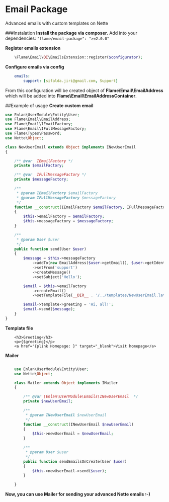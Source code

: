 Email Package
=================

Advanced emails with custom templates on Nette

###Instalation
**Install the package via composer.**
Add into your dependencies: `"flame/email-package": ">=2.0.0"`

**Register emails extension**
```php
	\Flame\Email\DI\EmailsExtension::register($configurator);
```

**Configure emails via config**
```yml
	emails:
        support: [sifalda.jiri@gmail.com, Support]
```
From this configuration will be created object of **Flame\Email\EmailAddress** which will be added into **Flame\Email\EmailAddressContainer**.

##Example of usage
**Create custom email**
```php
use Enlan\UserModule\Entity\User;
use Flame\Email\EmailAddress;
use Flame\Email\IEmailFactory;
use Flame\Email\IFullMessageFactory;
use Flame\Types\Password;
use Nette\Object;

class NewUserEmail extends Object implements INewUserEmail
{

	/** @var  IEmailFactory */
	private $emailFactory;

	/** @var  IFullMessageFactory */
	private $messageFactory;

	/**
	 * @param IEmailFactory $emailFactory
	 * @param IFullMessageFactory $messageFactory
	 */
	function __construct(IEmailFactory $emailFactory, IFullMessageFactory $messageFactory)
	{
		$this->emailFactory = $emailFactory;
		$this->messageFactory = $messageFactory;
	}

	/**
	 * @param User $user
	 */
	public function send(User $user)
	{
		$message = $this->messageFactory
			->addTo(new EmailAddress($user->getEmail(), $user->getIdentifier()))
			->setFrom('support')
			->createMessage()
			->setSubject('Hello');

		$email = $this->emailFactory
			->createEmail()
			->setTemplateFile(__DIR__ . '/../templates/NewUserEmail.latte');

		$email->template->greeting = 'Hi, all!';
		$email->send($message);
	}
}
```

**Template file**
```smarty
	<h3>Greeting</h3>
	<p>{$greeting}</p>
	<a href="{plink Homepage: }" target="_blank">Visit homepage</a>

```

**Mailer**
```php

	use Enlan\UserModule\Entity\User;
    use Nette\Object;

    class Mailer extends Object implements IMailer
    {

    	/** @var \Enlan\UserModule\Emails\INewUserEmail  */
    	private $newUserEmail;

    	/**
    	 * @param INewUserEmail $newUserEmail
    	 */
    	function __construct(INewUserEmail $newUserEmail)
    	{
    		$this->newUserEmail = $newUserEmail;
    	}

    	/**
    	 * @param User $user
    	 */
    	public function sendEmailsOnCreate(User $user)
    	{
    		$this->newUserEmail->send($user);
    	}

    }

```

**Now, you can use Mailer for sending your advanced Nette emails :-)**